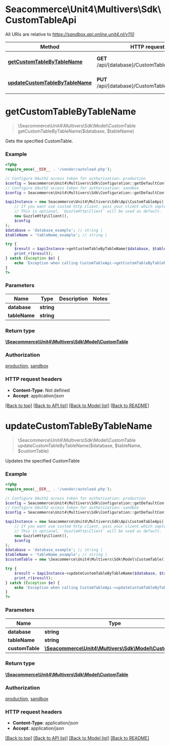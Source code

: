 # Seacommerce\Unit4\Multivers\Sdk\CustomTableApi

All URIs are relative to *https://sandbox.api.online.unit4.nl/v110*

Method | HTTP request | Description
------------- | ------------- | -------------
[**getCustomTableByTableName**](CustomTableApi.md#getCustomTableByTableName) | **GET** /api/{database}/CustomTable/{tableName} | Gets the specified CustomTable.
[**updateCustomTableByTableName**](CustomTableApi.md#updateCustomTableByTableName) | **PUT** /api/{database}/CustomTable/{tableName} | Updates the specified CustomTable


# **getCustomTableByTableName**
> \Seacommerce\Unit4\Multivers\Sdk\Model\CustomTable getCustomTableByTableName($database, $tableName)

Gets the specified CustomTable.

### Example
```php
<?php
require_once(__DIR__ . '/vendor/autoload.php');

// Configure OAuth2 access token for authorization: production
$config = Seacommerce\Unit4\Multivers\Sdk\Configuration::getDefaultConfiguration()->setAccessToken('YOUR_ACCESS_TOKEN');
// Configure OAuth2 access token for authorization: sandbox
$config = Seacommerce\Unit4\Multivers\Sdk\Configuration::getDefaultConfiguration()->setAccessToken('YOUR_ACCESS_TOKEN');

$apiInstance = new Seacommerce\Unit4\Multivers\Sdk\Api\CustomTableApi(
    // If you want use custom http client, pass your client which implements `GuzzleHttp\ClientInterface`.
    // This is optional, `GuzzleHttp\Client` will be used as default.
    new GuzzleHttp\Client(),
    $config
);
$database = 'database_example'; // string | 
$tableName = 'tableName_example'; // string | 

try {
    $result = $apiInstance->getCustomTableByTableName($database, $tableName);
    print_r($result);
} catch (Exception $e) {
    echo 'Exception when calling CustomTableApi->getCustomTableByTableName: ', $e->getMessage(), PHP_EOL;
}
?>
```

### Parameters

Name | Type | Description  | Notes
------------- | ------------- | ------------- | -------------
 **database** | **string**|  |
 **tableName** | **string**|  |

### Return type

[**\Seacommerce\Unit4\Multivers\Sdk\Model\CustomTable**](../Model/CustomTable.md)

### Authorization

[production](../../README.md#production), [sandbox](../../README.md#sandbox)

### HTTP request headers

 - **Content-Type**: Not defined
 - **Accept**: application/json

[[Back to top]](#) [[Back to API list]](../../README.md#documentation-for-api-endpoints) [[Back to Model list]](../../README.md#documentation-for-models) [[Back to README]](../../README.md)

# **updateCustomTableByTableName**
> \Seacommerce\Unit4\Multivers\Sdk\Model\CustomTable updateCustomTableByTableName($database, $tableName, $customTable)

Updates the specified CustomTable

### Example
```php
<?php
require_once(__DIR__ . '/vendor/autoload.php');

// Configure OAuth2 access token for authorization: production
$config = Seacommerce\Unit4\Multivers\Sdk\Configuration::getDefaultConfiguration()->setAccessToken('YOUR_ACCESS_TOKEN');
// Configure OAuth2 access token for authorization: sandbox
$config = Seacommerce\Unit4\Multivers\Sdk\Configuration::getDefaultConfiguration()->setAccessToken('YOUR_ACCESS_TOKEN');

$apiInstance = new Seacommerce\Unit4\Multivers\Sdk\Api\CustomTableApi(
    // If you want use custom http client, pass your client which implements `GuzzleHttp\ClientInterface`.
    // This is optional, `GuzzleHttp\Client` will be used as default.
    new GuzzleHttp\Client(),
    $config
);
$database = 'database_example'; // string | 
$tableName = 'tableName_example'; // string | 
$customTable = new \Seacommerce\Unit4\Multivers\Sdk\Model\CustomTable(); // \Seacommerce\Unit4\Multivers\Sdk\Model\CustomTable | 

try {
    $result = $apiInstance->updateCustomTableByTableName($database, $tableName, $customTable);
    print_r($result);
} catch (Exception $e) {
    echo 'Exception when calling CustomTableApi->updateCustomTableByTableName: ', $e->getMessage(), PHP_EOL;
}
?>
```

### Parameters

Name | Type | Description  | Notes
------------- | ------------- | ------------- | -------------
 **database** | **string**|  |
 **tableName** | **string**|  |
 **customTable** | [**\Seacommerce\Unit4\Multivers\Sdk\Model\CustomTable**](../Model/CustomTable.md)|  | [optional]

### Return type

[**\Seacommerce\Unit4\Multivers\Sdk\Model\CustomTable**](../Model/CustomTable.md)

### Authorization

[production](../../README.md#production), [sandbox](../../README.md#sandbox)

### HTTP request headers

 - **Content-Type**: application/json
 - **Accept**: application/json

[[Back to top]](#) [[Back to API list]](../../README.md#documentation-for-api-endpoints) [[Back to Model list]](../../README.md#documentation-for-models) [[Back to README]](../../README.md)

